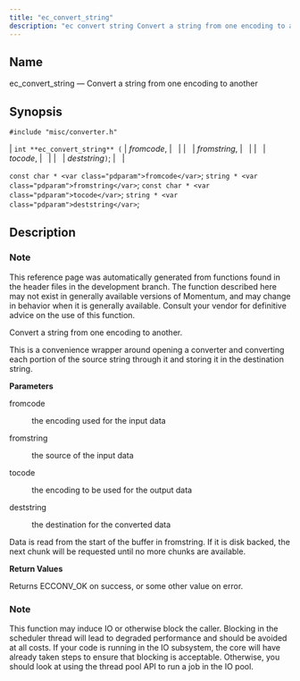 ```yaml
---
title: "ec_convert_string"
description: "ec convert string Convert a string from one encoding to another int ec convert string fromcode fromstring tocode deststring const char fromcode string fromstring const char tocode string deststring This reference page was automatically generated from functions found in the header files in the development branch The function described here..."
---
```


<a name="apis.ec_convert_string"></a> 
## Name

ec_convert_string — Convert a string from one encoding to another

## Synopsis

`#include "misc/converter.h"`

| `int **ec_convert_string** (` | <var class="pdparam">fromcode</var>, |   |
|   | <var class="pdparam">fromstring</var>, |   |
|   | <var class="pdparam">tocode</var>, |   |
|   | <var class="pdparam">deststring</var>`)`; |   |

`const char * <var class="pdparam">fromcode</var>`;
`string * <var class="pdparam">fromstring</var>`;
`const char * <var class="pdparam">tocode</var>`;
`string * <var class="pdparam">deststring</var>`;<a name="idp47654272"></a> 
## Description

### Note

This reference page was automatically generated from functions found in the header files in the development branch. The function described here may not exist in generally available versions of Momentum, and may change in behavior when it is generally available. Consult your vendor for definitive advice on the use of this function.

Convert a string from one encoding to another.

This is a convenience wrapper around opening a converter and converting each portion of the source string through it and storing it in the destination string.

**<a name="idp47657760"></a> Parameters**

<dl class="variablelist">

<dt>fromcode</dt>

<dd>

the encoding used for the input data

</dd>

<dt>fromstring</dt>

<dd>

the source of the input data

</dd>

<dt>tocode</dt>

<dd>

the encoding to be used for the output data

</dd>

<dt>deststring</dt>

<dd>

the destination for the converted data

</dd>

</dl>

Data is read from the start of the buffer in fromstring. If it is disk backed, the next chunk will be requested until no more chunks are available.

**<a name="idp47666672"></a> Return Values**

Returns ECCONV_OK on success, or some other value on error.

### Note

This function may induce IO or otherwise block the caller. Blocking in the scheduler thread will lead to degraded performance and should be avoided at all costs. If your code is running in the IO subsystem, the core will have already taken steps to ensure that blocking is acceptable. Otherwise, you should look at using the thread pool API to run a job in the IO pool.